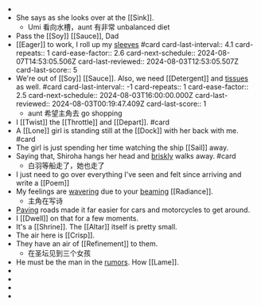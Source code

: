 -
- She says as she looks over at the [[Sink]].
	- Umi 看向水槽，aunt 有非常 unbalanced diet
- Pass the [[Soy]] [[Sauce]], Dad
- [[Eager]] to work, I roll up my [sleeves]([[Sleeve]]) #card
  card-last-interval:: 4.1
  card-repeats:: 1
  card-ease-factor:: 2.6
  card-next-schedule:: 2024-08-07T14:53:05.506Z
  card-last-reviewed:: 2024-08-03T12:53:05.507Z
  card-last-score:: 5
- We're out of [[Soy]] [[Sauce]]. Also, we need [[Detergent]] and [tissues]([[Tissue]]) as well. #card
  card-last-interval:: -1
  card-repeats:: 1
  card-ease-factor:: 2.5
  card-next-schedule:: 2024-08-03T16:00:00.000Z
  card-last-reviewed:: 2024-08-03T00:19:47.409Z
  card-last-score:: 1
	- aunt 希望主角去 go shopping
- I [[Twist]] the [[Throttle]] and [[Depart]]. #card
- A [[Lone]] girl is standing still at the [[Dock]] with her back with me. #card
- The girl is just spending her time watching the ship [[Sail]] away.
- Saying that, Shiroha hangs her head and [briskly]([[Brisk]]) walks away. #card
	- 白羽等船走了，她也走了
- I just need to go over everything I've seen and felt since arriving and write a [[Poem]]
- My feelings are [wavering]([[Waver]]) due to your [beaming]([[Beam]]) [[Radiance]].
	- 主角在写诗
- [Paving]([[Pave]]) roads made it far easier for cars and motorcycles to get around.
- I [[Dwell]] on that for a few moments.
- It's a [[Shrine]]. The [[Altar]] itself is pretty small.
- The air here is [[Crisp]].
- They have an air of [[Refinement]] to them.
	- 在圣坛见到三个女孩
- He must be the man in the [rumors]([[Rumor]]). How [[Lame]].
-
-
-
-
